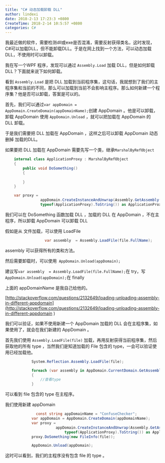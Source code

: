 ```yaml
---
title: "C# 动态加载卸载 DLL"
author: lindexi
date: 2018-2-13 17:23:3 +0800
CreateTime: 2018-2-14 10:5:57 +0800
categories: C#
---
```


我最近做的软件，需要检测dll或exe是否混淆，需要反射获得类名，这时发现，C#可以加载DLL，但不能卸载DLL。于是在网上找到一个方法，可以动态加载DLL，不使用时可以卸载。

<!--more-->



<div id="toc"></div>

我在写一个WPF 程序，发现可以通过 `Assembly.Load` 加载 DLL，但是如何卸载DLL？下面就来说下如何卸载。

看到 `Assembly.Load` 是把 DLL 加载到当前程序集，这句话，我就想到了我们的主程序集和当前的不同，那么可以加载到当前不会影响主程序。那么如何新建一个程序集？他是否可以卸载，答案是可以的。

首先，我们可以通过`var appDomain = AppDomain.CreateDomain(appDomainName);`创建 AppDomain 。他是可以卸载，卸载 AppDomain 使用 `AppDomain.Unload` ，就可以把加载在 AppDomain 的 DLL 卸载。

于是我们需要把 DLL 加载在 AppDomain ，这样之后可以卸载 AppDomain 动态删掉 加载的DLL。

如果要把 DLL 加载在 AppDomain 需要先写一个类，继承`MarshalByRefObject`


```csharp
    internal class ApplicationProxy : MarshalByRefObject
    {
        public void DoSomething()
        {
            
        }
    }

    var proxy =
                appDomain.CreateInstanceAndUnwrap(Assembly.GetAssembly(typeof(ApplicationProxy)).FullName,
                typeof(ApplicationProxy).ToString()) as ApplicationProxy;
```

我们可以在 DoSomething 函数加载 DLL ，加载的 DLL 在 AppDomain ，不在主程序，所以卸载 AppDomain 可以卸载 DLL

假如是从 文件加载，可以使用 LoadFile 


```csharp
                  var assembly  = Assembly.LoadFile(file.FullName);
```
assembly 可以获得所有的类和方法。

然后需要卸载时，可以使用` AppDomain.Unload(appDomain);`

建议写`var assembly  = Assembly.LoadFile(file.FullName);`在 try，写` AppDomain.Unload(appDomain);`在 finally

上面的 appDomainName 是我自己给他的。

[http://stackoverflow.com/questions/2132649/loading-unloading-assembly-in-different-appdomain](http://stackoverflow.com/questions/2132649/loading-unloading-assembly-in-different-appdomain )

我们可以验证，如果不使用新建一个 AppDomain 加载的 DLL 会在主程序集，如果使用了，就会在我们新建的 AppDomain 。

首先我们使用 `Assembly.LoadFile(file)` 加载，再用反射获得当前程序集，然后获取他的所有 type ，当然我们是知道加载的 File 包含的 type，一会可以验证使用已经加载他。


```csharp
            System.Reflection.Assembly.LoadFile(file);

            foreach (var assembly in AppDomain.CurrentDomain.GetAssemblies())
            {
                //查看type               
            }
```

可以看到 file 包含的 type 在主程序。

我们使用新建 appDomain 


```csharp
              const string appDomainName = "ConfuseChecker";
            var appDomain = AppDomain.CreateDomain(appDomainName);
            var proxy =
                       appDomain.CreateInstanceAndUnwrap(Assembly.GetAssembly(typeof(ApplicationProxy)).FullName,
                           typeof(ApplicationProxy).ToString()) as ApplicationProxy;
            proxy.DoSomething(new FileInfo(file));

            AppDomain.Unload(appDomain);
```

这时可以看到，我们的主程序没有包含 file 的 type 。

